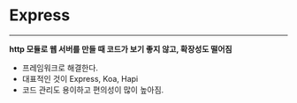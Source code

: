 # Express 
***
**http 모듈로 웹 서버를 만들 때 코드가 보기 좋지 않고, 확장성도 떨어짐**
- 프레임워크로 해결한다.
- 대표적인 것이 Express, Koa, Hapi
- 코드 관리도 용이하고 편의성이 많이 높아짐.